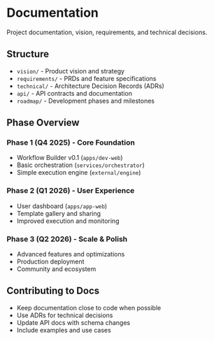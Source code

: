 # Documentation

Project documentation, vision, requirements, and technical decisions.

## Structure

- `vision/` - Product vision and strategy
- `requirements/` - PRDs and feature specifications  
- `technical/` - Architecture Decision Records (ADRs)
- `api/` - API contracts and documentation
- `roadmap/` - Development phases and milestones

## Phase Overview

### Phase 1 (Q4 2025) - Core Foundation
- Workflow Builder v0.1 (`apps/dev-web`)
- Basic orchestration (`services/orchestrator`)
- Simple execution engine (`external/engine`)

### Phase 2 (Q1 2026) - User Experience
- User dashboard (`apps/app-web`)
- Template gallery and sharing
- Improved execution and monitoring

### Phase 3 (Q2 2026) - Scale & Polish
- Advanced features and optimizations
- Production deployment
- Community and ecosystem

## Contributing to Docs

- Keep documentation close to code when possible
- Use ADRs for technical decisions
- Update API docs with schema changes
- Include examples and use cases
